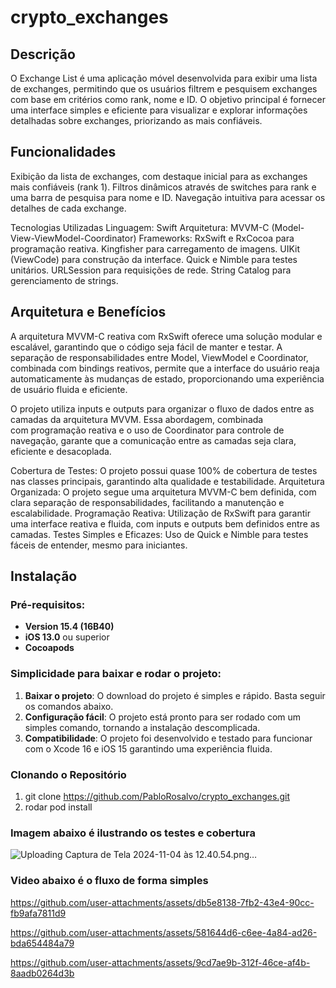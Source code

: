 # crypto_exchanges

## Descrição

O Exchange List é uma aplicação móvel desenvolvida para exibir uma lista de exchanges, permitindo que os usuários filtrem e pesquisem exchanges com base em critérios como rank, nome e ID. O objetivo principal é fornecer uma interface simples e eficiente para visualizar e explorar informações detalhadas sobre exchanges, priorizando as mais confiáveis.

## Funcionalidades
Exibição da lista de exchanges, com destaque inicial para as exchanges mais confiáveis (rank 1).
Filtros dinâmicos através de switches para rank e uma barra de pesquisa para nome e ID.
Navegação intuitiva para acessar os detalhes de cada exchange.

Tecnologias Utilizadas
Linguagem: Swift
Arquitetura: MVVM-C (Model-View-ViewModel-Coordinator)
Frameworks:
RxSwift e RxCocoa para programação reativa.
Kingfisher para carregamento de imagens.
UIKit (ViewCode) para construção da interface.
Quick e Nimble para testes unitários.
URLSession para requisições de rede.
String Catalog para gerenciamento de strings.

## Arquitetura e Benefícios

A arquitetura MVVM-C reativa com RxSwift oferece uma solução modular e escalável, garantindo que o código seja fácil de manter e testar. A separação de responsabilidades entre Model, ViewModel e Coordinator, combinada com bindings reativos, permite que a interface do usuário reaja automaticamente às mudanças de estado, proporcionando uma experiência de usuário fluida e eficiente.

O projeto utiliza inputs e outputs para organizar o fluxo de dados entre as camadas da arquitetura MVVM. Essa abordagem, combinada com programação reativa e o uso de Coordinator para controle de navegação, garante que a comunicação entre as camadas seja clara, eficiente e desacoplada.	

Cobertura de Testes: O projeto possui quase 100% de cobertura de testes nas classes principais, garantindo alta qualidade e testabilidade.
Arquitetura Organizada: O projeto segue uma arquitetura MVVM-C bem definida, com clara separação de responsabilidades, facilitando a manutenção e escalabilidade.
Programação Reativa: Utilização de RxSwift para garantir uma interface reativa e fluida, com inputs e outputs bem definidos entre as camadas.
Testes Simples e Eficazes: Uso de Quick e Nimble para testes fáceis de entender, mesmo para iniciantes.

## Instalação
### Pré-requisitos:
- **Version 15.4 (16B40)** 
- **iOS 13.0** ou superior
- **Cocoapods** 

### Simplicidade para baixar e rodar o projeto:
1. **Baixar o projeto**: O download do projeto é simples e rápido. Basta seguir os comandos abaixo.
2. **Configuração fácil**: O projeto está pronto para ser rodado com um simples comando, tornando a instalação descomplicada.
3. **Compatibilidade**: O projeto foi desenvolvido e testado para funcionar com o Xcode 16 e iOS 15 garantindo uma experiência fluida.

### Clonando o Repositório
1. git clone https://github.com/PabloRosalvo/crypto_exchanges.git
2. rodar pod install


### Imagem abaixo é ilustrando os testes e cobertura 

![Uploading Captura de Tela 2024-11-04 às 12.40.54.png…]()


### Video abaixo é o fluxo de forma simples


https://github.com/user-attachments/assets/db5e8138-7fb2-43e4-90cc-fb9afa7811d9



https://github.com/user-attachments/assets/581644d6-c6ee-4a84-ad26-bda654484a79



https://github.com/user-attachments/assets/9cd7ae9b-312f-46ce-af4b-8aadb0264d3b

